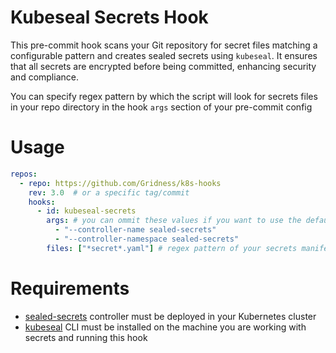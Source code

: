 # Kubeseal Secrets Hook
This pre-commit hook scans your Git repository for secret files matching a configurable pattern and creates sealed secrets using `kubeseal`. It ensures that all secrets are encrypted before being committed, enhancing security and compliance.

You can specify regex pattern by which the script will look for secrets files in your repo directory in the hook `args` section of your pre-commit config
# Usage
```yaml
repos:
  - repo: https://github.com/Gridness/k8s-hooks
    rev: 3.0  # or a specific tag/commit
    hooks:
      - id: kubeseal-secrets
        args: # you can ommit these values if you want to use the default ones listed below
          - "--controller-name sealed-secrets"
          - "--controller-namespace sealed-secrets"
        files: ["*secret*.yaml"] # regex pattern of your secrets manifests filenames
```
# Requirements
- [sealed-secrets](https://artifacthub.io/packages/helm/bitnami-labs/sealed-secrets) controller must be deployed in your Kubernetes cluster
- [kubeseal](https://github.com/bitnami-labs/sealed-secrets) CLI must be installed on the machine you are working with secrets and running this hook
